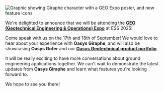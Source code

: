 ![Graphic showing Giraphe character with a GEO Expo poster, and new feature icons](topImage.svg)

We're delighted to announce that we will be attending the [**GEO (Geotechnical Engineering & Operations) Expo**](https://www.ess-expo.co.uk/geo) at ESS 2025!

Come speak with us on the 17th and 18th of September! We would love to hear about your experience with **Oasys Giraphe**, and will also be showcasing **Oasys Gofer** and our [**Oasys Geotechnical product portfolio**](https://www.oasys-software.com/products/geotechnical-suite/).

It will be really exciting to have more conversations about ground engineering applications together. We can't wait to demonstrate the latest updates from **Oasys Giraphe** and learn what features you're looking forward to. 

We hope to see you there!